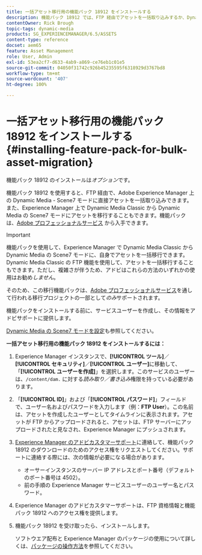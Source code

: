 ```yaml
---
title: 一括アセット移行用の機能パック 18912 をインストールする
description: 機能パック 18912 では、FTP 経由でアセットを一括取り込みするか、Dynamic Media Classic から Adobe Experience Manager 上の Dynamic Media にアセットを移行できます。このオプションの機能パックは、アドビサポートから入手できます。
contentOwner: Rick Brough
topic-tags: dynamic-media
products: SG_EXPERIENCEMANAGER/6.5/ASSETS
content-type: reference
docset: aem65
feature: Asset Management
role: User, Admin
exl-id: 53ea2cf7-d633-4ab9-a869-ce76eb1c01e5
source-git-commit: 04050f31742c926b45235595f6318929d3767bd8
workflow-type: tm+mt
source-wordcount: '407'
ht-degree: 100%

---
```


# 一括アセット移行用の機能パック 18912 をインストールする{#installing-feature-pack-for-bulk-asset-migration}

機能パック 18912 のインストールは&#x200B;*オプション*&#x200B;です。

機能パック 18912 を使用すると、FTP 経由で、Adobe Experience Manager 上の Dynamic Media - Scene7 モードに直接アセットを一括取り込みできます。また、Experience Manager 上で Dynamic Media Classic から Dynamic Media の Scene7 モードにアセットを移行することもできます。機能パックは、[Adobe プロフェッショナルサービス](https://business.adobe.com/customers/consulting-services/main.html) から入手できます。

>[!IMPORTANT]
>
>機能パックを使用して、Experience Manager で Dynamic Media Classic から Dynamic Media の Scene7 モードに、自身でアセットを一括移行できます。Dynamic Media Classic の FTP 機能を使用して、アセットを一括移行することもできます。ただし、複雑さが伴うため、アドビはこれらの方法のいずれかの使用はお勧め&#x200B;*しません*。
>
>そのため、この移行機能パックは、[Adobe プロフェッショナルサービス](https://business.adobe.com/customers/consulting-services/main.html)を通して行われる移行プロジェクトの一部として&#x200B;*のみ*&#x200B;サポートされます。

機能パックをインストールする前に、サービスユーザーを作成し、その情報をアドビサポートに提供します。

[Dynamic Media の Scene7 モードを設定](/help/assets/config-dms7.md)も参照してください。

**一括アセット移行用の機能パック 18912 をインストールするには：**

1. Experience Manager インスタンスで、**[!UICONTROL ツール]**／**[!UICONTROL セキュリティ]**／**[!UICONTROL ユーザー]**&#x200B;に移動して、「**[!UICONTROL ユーザーを作成]**」を選択します。このサービスのユーザーは、`/content/dam.` に対する&#x200B;*読み取り／書き込み*&#x200B;権限を持っている必要があります。
1. 「**[!UICONTROL ID]**」および「**[!UICONTROL パスワード]**」フィールドで、ユーザー名およびパスワードを入力します（例：**FTP User**）。この名前は、アセットを作成したユーザーとしてタイムラインに表示されます。アセットが FTP からアップロードされると、アセットは、FTP サーバーにアップロードされたと見なされ、Experience Manager にプッシュされます。
1. [Experience Manager のアドビカスタマーサポート](https://experienceleague.adobe.com/?support-solution=General&amp;lang=ja#support)に連絡して、機能パック 18912 のダウンロードのためのアクセス権をリクエストしてください。サポートに連絡する際には、次の情報が必要になる場合があります。

   * オーサーインスタンスのサーバー IP アドレスとポート番号（デフォルトのポート番号は 4502）。
   * 前の手順の Experience Manager サービスユーザーのユーザー名とパスワード。

1. Experience Manager のアドビカスタマーサポートは、FTP 資格情報と機能パック 18912 へのアクセス権を提供します。
1. 機能パック 18912 を受け取ったら、インストールします。

   ソフトウエア配布と Experience Manager のパッケージの使用について詳しくは、[パッケージの操作方法](/help/sites-administering/package-manager.md)を参照してください。
